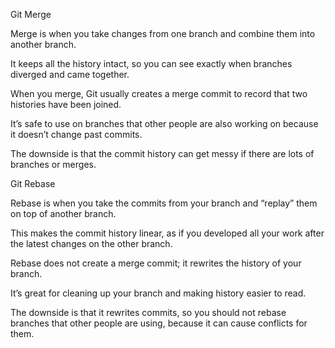 Git Merge

Merge is when you take changes from one branch and combine them into another branch.

It keeps all the history intact, so you can see exactly when branches diverged and came together.

When you merge, Git usually creates a merge commit to record that two histories have been joined.

It’s safe to use on branches that other people are also working on because it doesn’t change past commits.

The downside is that the commit history can get messy if there are lots of branches or merges.

Git Rebase

Rebase is when you take the commits from your branch and “replay” them on top of another branch.

This makes the commit history linear, as if you developed all your work after the latest changes on the other branch.

Rebase does not create a merge commit; it rewrites the history of your branch.

It’s great for cleaning up your branch and making history easier to read.

The downside is that it rewrites commits, so you should not rebase branches that other people are using, because it can cause conflicts for them.